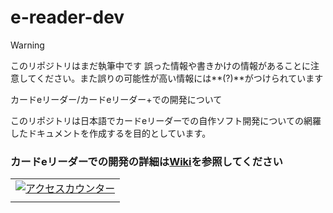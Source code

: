 # e-reader-dev

> [!WARNING]
> このリポジトリはまだ執筆中です 誤った情報や書きかけの情報があることに注意してください。また誤りの可能性が高い情報には**(?)**がつけられています

カードeリーダー/カードeリーダー+での開発について

このリポジトリは日本語でカードeリーダーでの自作ソフト開発についての網羅したドキュメントを作成するを目的としています。

### カードeリーダーでの開発の詳細は[Wiki](https://github.com/owasikohu/e-reader-dev/wiki)を参照してください

<!--タグはここから--><table border="0" cellspacing="0" cellpadding="0"><tr><td align="center"><a href="http://www.rays-counter.com/"><img src="http://www.rays-counter.com/d1291_f6_022/6728adcd3773b/" alt="アクセスカウンター" border="0"></a></td></tr><tr><td align="center"><img src="http://www.rays-counter.com/images/counter_01.gif" border="0" alt=""><img src="http://www.rays-counter.com/images/counter_02.gif" border="0" alt=""><img src="http://www.rays-counter.com/images/counter_03.gif" border="0" alt=""><img src="http://www.rays-counter.com/images/counter_04.gif" border="0" alt=""><img src="http://www.rays-counter.com/images/counter_05.gif" border="0" alt=""></td></tr></table><!--ここまで-->
